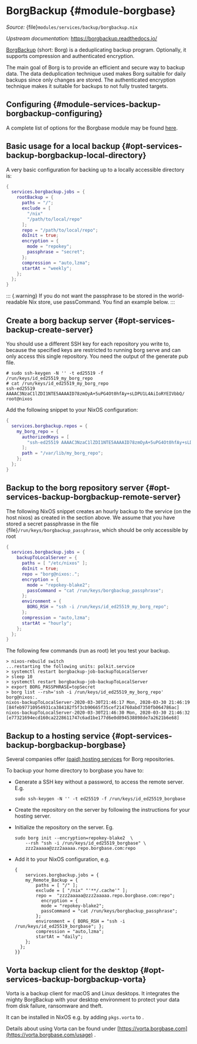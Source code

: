 # BorgBackup {#module-borgbase}

*Source:* {file}`modules/services/backup/borgbackup.nix`

*Upstream documentation:* <https://borgbackup.readthedocs.io/>

[BorgBackup](https://www.borgbackup.org/) (short: Borg)
is a deduplicating backup program. Optionally, it supports compression and
authenticated encryption.

The main goal of Borg is to provide an efficient and secure way to backup
data. The data deduplication technique used makes Borg suitable for daily
backups since only changes are stored. The authenticated encryption technique
makes it suitable for backups to not fully trusted targets.

## Configuring {#module-services-backup-borgbackup-configuring}

A complete list of options for the Borgbase module may be found
[here](#opt-services.borgbackup.jobs).

## Basic usage for a local backup {#opt-services-backup-borgbackup-local-directory}

A very basic configuration for backing up to a locally accessible directory is:
```nix
{
  services.borgbackup.jobs = {
    rootBackup = {
      paths = "/";
      exclude = [
        "/nix"
        "/path/to/local/repo"
      ];
      repo = "/path/to/local/repo";
      doInit = true;
      encryption = {
        mode = "repokey";
        passphrase = "secret";
      };
      compression = "auto,lzma";
      startAt = "weekly";
    };
  };
}
```

::: {.warning}
If you do not want the passphrase to be stored in the world-readable
Nix store, use passCommand. You find an example below.
:::

## Create a borg backup server {#opt-services-backup-create-server}

You should use a different SSH key for each repository you write to,
because the specified keys are restricted to running borg serve and can only
access this single repository. You need the output of the generate pub file.

```ShellSession
# sudo ssh-keygen -N '' -t ed25519 -f /run/keys/id_ed25519_my_borg_repo
# cat /run/keys/id_ed25519_my_borg_repo
ssh-ed25519 AAAAC3NzaC1lZDI1NTE5AAAAID78zmOyA+5uPG4Ot0hfAy+sLDPU1L4AiIoRYEIVbbQ/ root@nixos
```

Add the following snippet to your NixOS configuration:
```nix
{
  services.borgbackup.repos = {
    my_borg_repo = {
      authorizedKeys = [
        "ssh-ed25519 AAAAC3NzaC1lZDI1NTE5AAAAID78zmOyA+5uPG4Ot0hfAy+sLDPU1L4AiIoRYEIVbbQ/ root@nixos"
      ];
      path = "/var/lib/my_borg_repo";
    };
  };
}
```

## Backup to the borg repository server {#opt-services-backup-borgbackup-remote-server}

The following NixOS snippet creates an hourly backup to the service
(on the host nixos) as created in the section above. We assume
that you have stored a secret passphrasse in the file
{file}`/run/keys/borgbackup_passphrase`, which should be only
accessible by root

```nix
{
  services.borgbackup.jobs = {
    backupToLocalServer = {
      paths = [ "/etc/nixos" ];
      doInit = true;
      repo = "borg@nixos:.";
      encryption = {
        mode = "repokey-blake2";
        passCommand = "cat /run/keys/borgbackup_passphrase";
      };
      environment = {
        BORG_RSH = "ssh -i /run/keys/id_ed25519_my_borg_repo";
      };
      compression = "auto,lzma";
      startAt = "hourly";
    };
  };
}
```

The following few commands (run as root) let you test your backup.
```
> nixos-rebuild switch
...restarting the following units: polkit.service
> systemctl restart borgbackup-job-backupToLocalServer
> sleep 10
> systemctl restart borgbackup-job-backupToLocalServer
> export BORG_PASSPHRASE=topSecret
> borg list --rsh='ssh -i /run/keys/id_ed25519_my_borg_repo' borg@nixos:.
nixos-backupToLocalServer-2020-03-30T21:46:17 Mon, 2020-03-30 21:46:19 [84feb97710954931ca384182f5f3cb90665f35cef214760abd7350fb064786ac]
nixos-backupToLocalServer-2020-03-30T21:46:30 Mon, 2020-03-30 21:46:32 [e77321694ecd160ca2228611747c6ad1be177d6e0d894538898de7a2621b6e68]
```

## Backup to a hosting service {#opt-services-backup-borgbackup-borgbase}

Several companies offer [(paid) hosting services](https://www.borgbackup.org/support/commercial.html)
for Borg repositories.

To backup your home directory to borgbase you have to:

  - Generate a SSH key without a password, to access the remote server. E.g.

        sudo ssh-keygen -N '' -t ed25519 -f /run/keys/id_ed25519_borgbase

  - Create the repository on the server by following the instructions for your
    hosting server.
  - Initialize the repository on the server. Eg.

        sudo borg init --encryption=repokey-blake2  \
            --rsh "ssh -i /run/keys/id_ed25519_borgbase" \
            zzz2aaaaa@zzz2aaaaa.repo.borgbase.com:repo

  - Add it to your NixOS configuration, e.g.

        {
            services.borgbackup.jobs = {
            my_Remote_Backup = {
                paths = [ "/" ];
                exclude = [ "/nix" "'**/.cache'" ];
                repo =  "zzz2aaaaa@zzz2aaaaa.repo.borgbase.com:repo";
                  encryption = {
                  mode = "repokey-blake2";
                  passCommand = "cat /run/keys/borgbackup_passphrase";
                };
                environment = { BORG_RSH = "ssh -i /run/keys/id_ed25519_borgbase"; };
                compression = "auto,lzma";
                startAt = "daily";
            };
          };
        }}

## Vorta backup client for the desktop {#opt-services-backup-borgbackup-vorta}

Vorta is a backup client for macOS and Linux desktops. It integrates the
mighty BorgBackup with your desktop environment to protect your data from
disk failure, ransomware and theft.

It can be installed in NixOS e.g. by adding `pkgs.vorta`
to [](#opt-environment.systemPackages).

Details about using Vorta can be found under
[https://vorta.borgbase.com](https://vorta.borgbase.com/usage) .
